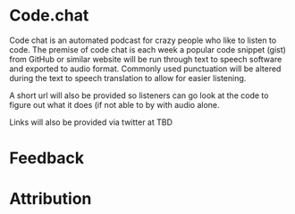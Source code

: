 # Code.chat

Code chat is an automated podcast for crazy people who like to listen to code.
The premise of code chat is each week a popular code snippet (gist) from GitHub
or similar website will be run through text to speech software and exported to
audio format. Commonly used punctuation will be altered during the text to
speech translation to allow for easier listening.

A short url will also be provided so listeners can go look at the code to figure
out what it does (if not able to by with audio alone.

Links will also be provided via twitter at TBD

# Feedback

# Attribution


